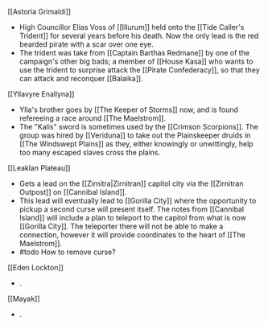 [[Astoria Grimaldi]]
- High Councillor Elias Voss of [[Illurum]] held onto the [[Tide Caller's Trident]] for several years before his death. Now the only lead is the red bearded pirate with a scar over one eye.
- The trident was take from [[Captain Barthas Redmane]] by one of the campaign's other big bads; a member of [[House Kasa]] who wants to use the trident to surprise attack the [[Pirate Confederacy]], so that they can attack and reconquer [[Balaika]].

[[Yllavyre Enallyna]]
- Ylla's brother goes by [[The Keeper of Storms]] now, and is found refereeing a race around [[The Maelstrom]].
- The "Kalis" sword is sometimes used by the [[Crimson Scorpions]]. The group was hired by [[Veriduna]] to take out the Plainskeeper druids in [[The Windswept Plains]] as they, either knowingly or unwittingly, help too many escaped slaves cross the plains.

[[Leaklan Plateau]]
- Gets a lead on the [[Zirnitra|Zirnitran]] capitol city via the [[Zirnitran Outpost]] on [[Cannibal Island]]. 
- This lead will eventually lead to [[Gorilla City]] where the opportunity to pickup a second curse will present itself. The notes from [[Cannibal Island]] will include a plan to teleport to the capitol from what is now [[Gorilla City]]. The teleporter there will not be able to make a connection, however it will provide coordinates to the heart of [[The Maelstrom]].
- #todo How to remove curse?

[[Eden Lockton]]
- .

[[Mayak]]
- .

